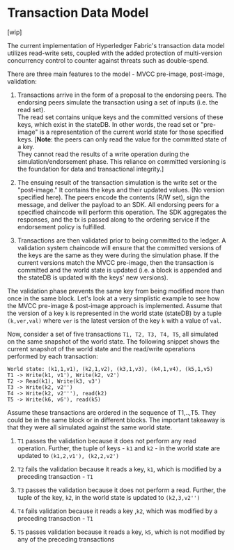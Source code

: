 # Transaction Data Model

[wip]

The current implementation of Hyperledger Fabric's transaction data model
utilizes read-write sets, coupled with the added protection of multi-version
concurrency control to counter against threats such as double-spend.

There are three main features to the model - MVCC pre-image, post-image, validation:

1. Transactions arrive in the form of a proposal to the endorsing peers.  The
endorsing peers simulate the transaction using a set of inputs (i.e. the read set).  
The read set contains unique keys and the committed versions of these keys,
which exist in the stateDB.  In other words, the read set or "pre-image" is a
representation of the current world state for those specified keys.
[__Note__: the peers can only read the value for the committed state of a key.  
They cannot read the results of a write operation during the
simulation/endorsement phase.  This reliance on committed versioning is the
foundation for data and transactional integrity.]

2. The ensuing result of the transaction simulation is the write set or the
"post-image." It contains the keys and their updated values.
(No version specified here).  The peers encode the contents (R/W set), sign the
message, and deliver the payload to an SDK.  All endorsing peers for a specified
chaincode will perform this operation.  The SDK aggregates the responses, and
the tx is passed along to the ordering service if the endorsement policy is fulfilled.

3. Transactions are then validated prior to being committed to the ledger.  A
validation system chaincode will ensure that the committed versions of the keys
are the same as they were during the simulation phase.  If the current versions
match the MVCC pre-image, then the transaction is committed and the world state
is updated (i.e. a block is appended and the stateDB is updated with the keys'
new versions).

The validation phase prevents the same key from being modified more than once
in the same block.  Let's look at a very simplistic example to see how the MVCC pre-image
& post-image approach is implemented.  Assume that the version of a key `k` is
represented in the world state (stateDB) by a tuple `(k,ver,val)` where `ver` is
the latest version of the key `k` with a value of `val`.

Now, consider a set of five transactions `T1, T2, T3, T4, T5`, all simulated on the same
snapshot of the world state.  The following snippet shows the current snapshot
of the world state and the read/write operations performed by each transaction:

```
World state: (k1,1,v1), (k2,1,v2), (k3,1,v3), (k4,1,v4), (k5,1,v5)
T1 -> Write(k1, v1'), Write(k2, v2')
T2 -> Read(k1), Write(k3, v3')
T3 -> Write(k2, v2'')
T4 -> Write(k2, v2'''), read(k2)
T5 -> Write(k6, v6'), read(k5)
```
Assume these transactions are ordered in the sequence of T1,..,T5. They could be in the
same block or in different blocks.  The important takeaway is that they were all
simulated against the same world state.

1. `T1` passes the validation because it does not perform any read operation. Further, the tuple of keys - `k1` and `k2` - in the world state are updated to `(k1,2,v1'), (k2,2,v2')`

2. `T2` fails the validation because it reads a key, `k1`, which is modified by a preceding transaction - `T1`

3. `T3` passes the validation because it does not perform a read. Further, the tuple of the key, `k2`, in the world state is updated to `(k2,3,v2'')`

4. `T4` fails validation because it reads a key ,`k2`, which was modified by a preceding transaction - `T1`

5. `T5` passes validation because it reads a key, `k5`, which is not modified by any of the preceding transactions

